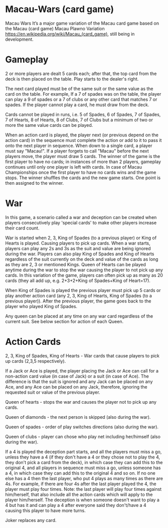 # Macau-Wars (card game)

Macau Wars It’s a major game variation of the Macau card game based on the Macau (card game) Macau Plawno Variation https://en.wikipedia.org/wiki/Macau_(card_game), still being in development.

# Gameplay

2 or more players are dealt 5 cards each; after that, the top card from the deck is then placed on the table. Play starts to the dealer's right.

The next card played must be of the same suit or the same value as the card on the table. For example, If a 7 of spades was on the table, the player can play a 9 of spades or a 7 of clubs or any other card that matches 7 or spades. If the player cannot play a card, he must draw from the deck.

Cards cannot be played in runs, i.e. 5 of Spades, 6 of Spades, 7 of Spades, 7 of Hearts, 8 of Hearts, 8 of Clubs, 7 of Clubs but a minimum of two or more the same value cards can be played.

When an action card is played, the player next (or previous depend on the action card) in the sequence must complete the action or add to it to pass it onto the next player in sequence. When down to a single card, a player must say "Macau!". If a player forgets to call "Macau" before the next players move, the player must draw 5 cards. The winner of the game is the first player to have no cards; in instances of more than 2 players, gameplay continues until only one player is left with cards. In case of Macau Championships once the first player to have no cards wins and the game stops. The winner shuffles the cards and the new game starts. One point is then assigned to the winner.

# War

In this game, a scenario called a war and deception can be created when players consecutively play 'special cards' to make other players increase their card count.

War is started when 2, 3, King of Spades (to a previous player) or King of Hearts is played. Causing players to pick up cards. When a war starts, players can play any 2s and 3s as the suit and value are being ignored during the war. Players can also play King of Spades and King of Hearts regardless of the suit currently on the deck and value of the cards as long as they are 2, 3 or mentioned Kings. Queen of Hearts can be played anytime during the war to stop the war causing the player to not pick up any cards. In this variation of the game, players can often pick up as many as 20 cards (they all add up, e.g. 2+3+2+King of Spades+King of Heart=17).

When King of Spades is played the previous player must pick up 5 cards or play another action card (any 2, 3, King of Hearts, King of Spades (to a previous player)). After the previous player, the game goes back to the player who played King of Spades.

Any queen can be placed at any time on any war card regardless of the current suit. See below section for action of each Queen.

# Action Cards

2, 3, King of Spades, King of Hearts - War cards that cause players to pick up cards (2,3,5 respectively).

If a Jack or Ace is played, the player placing the Jack or Ace can call for a non-action card value (in case of Jack) or a suit (in case of Ace). The difference is that the suit is ignored and any Jack can be placed on any Ace, and any Ace can be placed on any Jack, therefore, ignoring the requested suit or value of the previous player.

Queen of hearts - stops the war and causes the player not to pick up any cards.

Queen of diamonds - the next person is skipped (also during the war).

Queen of spades - order of play switches directions (also during the war).

Queen of clubs - player can chose who play net including her/himself (also during the war).

If a 4 is played the deception part starts, and all the players must miss a go, unless they have a 4 (if they don't have a 4 or they chose not to play the 4, they don't pick a card from the deck), in which case they can add this to the original 4, and all players in sequence must miss a go, unless someone has a 4, in which case they can add this to the original 4 and so on. If no one else has a 4 then the last player, who put 4 plays as many times as there are 4s. For example, if there are four 4s after the last player played the 4, the player must play four times. Note: the last player will play four times against him/herself, that also include all the action cards which will apply to the player him/herself. The deception is when someone doesn't want to play a 4 but has it and can play a 4 after everyone said they don't/have a 4 causing this player to have more turns.

Joker replaces any card.
